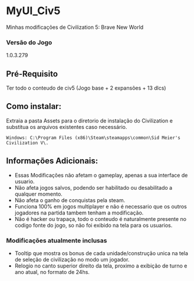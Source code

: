 # MyUI_Civ5
Minhas modificações de Civilization 5: Brave New World

### Versão do Jogo
1.0.3.279

## Pré-Requisito
Ter todo o conteudo de civ5 (Jogo base + 2 expansões + 13 dlcs)

## Como instalar:
Extraia a pasta Assets para o diretorio de instalação do Civilization e substitua os arquivos existentes caso necessário.
```
Windows: C:\Program Files (x86)\Steam\steamapps\common\Sid Meier's Civilization V\.
```

## Informações Adicionais:
- Essas Modificações não afetam o gameplay, apenas a sua interface de usuario.
- Não afeta jogos salvos, podendo ser habilitado ou desabilitado a qualquer momento.
- Não afeta o ganho de conquistas pela steam.
- Funciona 100% em jogos multiplayer e não é necessario que os outros jogadores na partida tambem tenham a modificação.
- Não é hacker ou trapaça, todo o conteudo é naturalmente presente no codigo fonte do jogo, so não foi exibido na tela para os usuarios.


### Modificações atualmente inclusas
- Tooltip que mostra os bonus de cada unidade/construção unica na tela de seleção de civilização no modo um jogador.
- Relogio no canto superior direito da tela, proximo a exibição de turno e ano atual, no formato de 24hs.
